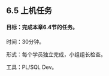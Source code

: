 ## 6.5  上机任务


#### 目标：完成本章6.4节的任务。

 


时间：30分钟。

 


形式：每个学员独立完成，小组组长检查。

 


工具：PL/SQL Dev。

 

 

 

 

 

 


